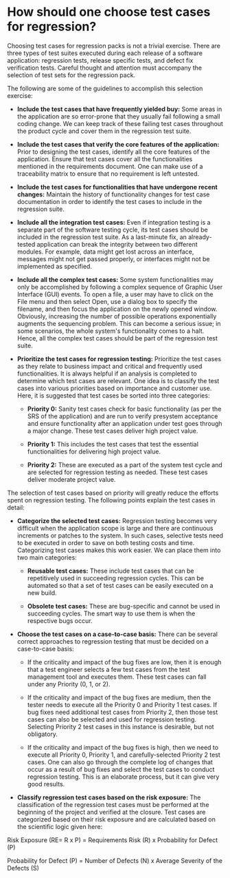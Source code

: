 # How should one choose test cases for regression?

Choosing test cases for regression packs is not a trivial exercise. There are three types of test suites executed during each release of a software application: regression tests, release specific tests, and defect fix verification tests. Careful thought and attention must accompany the selection of test sets for the regression pack.

The following are some of the guidelines to accomplish this selection exercise:

* **Include the test cases that have frequently yielded buy:** Some areas in the application are so error-prone that they usually fail following a small coding change. We can keep track of these failing test cases throughout the product cycle and cover them in the regression test suite.

* **Include the test cases that verify the core features of the application:** Prior to designing the test cases, identify all the core features of the application. Ensure that test cases cover all the functionalities mentioned in the requirements document. One can make use of a traceability matrix to ensure that no requirement is left untested.

* **Include the test cases for functionalities that have undergone recent changes:** Maintain the history of functionality changes for test case documentation in order to identify the test cases to include in the regression suite.

* **Include all the integration test cases:** Even if integration testing is a separate part of the software testing cycle, its test cases should be included in the regression test suite. As a last-minute fix, an already-tested application can break the integrity between two different modules. For example, data might get lost across an interface, messages might not get passed properly, or interfaces might not be implemented as specified.

* **Include all the complex test cases:** Some system functionalities may only be accomplished by following a complex sequence of Graphic User Interface (GUI) events. To open a file, a user may have to click on the File menu and then select Open, use a dialog box to specify the filename, and then focus the application on the newly opened window. Obviously, increasing the number of possible operations exponentially augments the sequencing problem. This can become a serious issue; in some scenarios, the whole system's functionality comes to a halt. Hence, all the complex test cases should
be part of the regression test suite.

* **Prioritize the test cases for regression testing:** Prioritize the test cases as they relate to business impact and critical and frequently used functionalities. It is always helpful if an analysis is completed to determine which test cases are relevant. One idea is to classify the test cases into various priorities based on importance and customer use. Here, it is suggested that test cases be sorted into three categories:

    * **Priority 0:**  Sanity test cases check for basic functionality (as per the SRS of the application) and are run to verify presystem acceptance and ensure functionality after an application under test goes through a major change. These test cases deliver high project value.

    * **Priority 1:** This includes the test cases that test the essential functionalities for delivering high project value.

    * **Priority 2:** These are executed as a part of the system test cycle and are selected for regression testing as needed. These test cases deliver moderate project value.

The selection of test cases based on priority will greatly reduce the efforts spent on regression testing. The following points explain the test cases in detail:

* **Categorize the selected test cases:** Regression testing becomes very difficult when the application scope is large and there are continuous increments or patches to the system. In such cases, selective tests need to be executed in order to save on both testing costs and time. Categorizing test cases makes this work easier. We can place them into two main categories:

    * **Reusable test cases:** These include test cases that can be repetitively used in succeeding regression cycles. This can be automated so that a set of test cases can be easily executed on a new build.

    * **Obsolete test cases:** These are bug-specific and cannot be used in succeeding cycles. The smart way to use them is when the respective bugs occur.

* **Choose the test cases on a case-to-case basis:** There can be several correct approaches to regression testing that must be decided on a case-to-case basis:

    * If the criticality and impact of the bug fixes are low, then it is enough that a test engineer selects a few test cases from the test management tool and executes them. These test cases can fall under any Priority (0, 1, or 2).

    * If the criticality and impact of the bug fixes are medium, then the tester needs to execute all the Priority 0 and Priority 1 test cases. If bug fixes need additional test cases from Priority 2, then those test cases can also be selected and used for regression testing. Selecting Priority 2 test cases in this instance is desirable, but not obligatory.

    * If the criticality and impact of the bug fixes is high, then we need to execute all Priority 0, Priority 1, and carefully-selected Priority 2 test cases. One can also go through the complete log of changes that occur as a result of bug fixes and select the test cases to conduct regression testing. This is an elaborate process, but it can give very good results.

* **Classify regression test cases based on the risk exposure:** The classification of the regression test cases must be performed at the beginning of the project and verified at the closure. Test cases are categorized based on their risk exposure and are calculated based on the scientific logic given here:

Risk Exposure (RE= R x P) = Requirements Risk (R) x Probability for Defect (P)

Probability for Defect (P) = Number of Defects (N) x Average Severity of the Defects (S)
